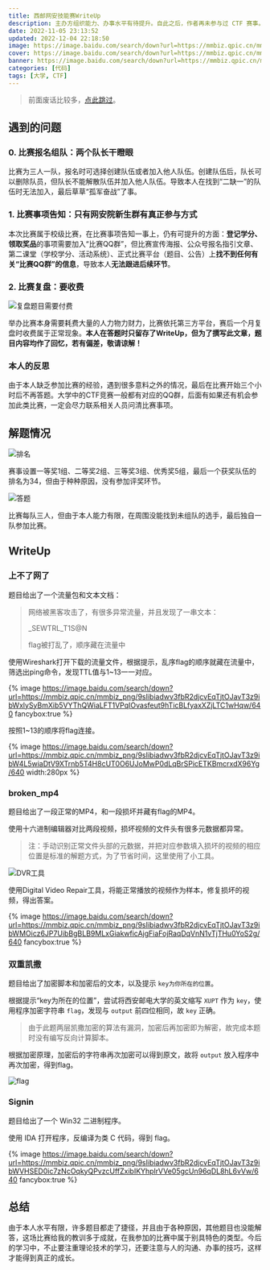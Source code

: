 ```yaml
---
title: 西邮网安技能赛WriteUp
description: 主办方组织能力、办事水平有待提升。自此之后，作者再未参与过 CTF 赛事。
date: 2022-11-05 23:13:52
updated: 2022-12-04 22:18:50
image: https://image.baidu.com/search/down?url=https://mmbiz.qpic.cn/mmbiz_png/9sIibiadwv3fbR2djcvEqTjtOJavT3z9ibWSpuCJ6wj9ejjZz9Dp9l0NoRjRqXjZIibsKORpAk3WFEE4k5r02cdtXQ/640
cover: https://image.baidu.com/search/down?url=https://mmbiz.qpic.cn/mmbiz_png/9sIibiadwv3fbR2djcvEqTjtOJavT3z9ibWSpuCJ6wj9ejjZz9Dp9l0NoRjRqXjZIibsKORpAk3WFEE4k5r02cdtXQ/640
banner: https://image.baidu.com/search/down?url=https://mmbiz.qpic.cn/mmbiz_png/9sIibiadwv3fbR2djcvEqTjtOJavT3z9ibWSpuCJ6wj9ejjZz9Dp9l0NoRjRqXjZIibsKORpAk3WFEE4k5r02cdtXQ/640
categories: [代码]
tags: [大学, CTF]
---
```


> 前面废话比较多，[点此跳过](#WriteUp)。

## 遇到的问题

### 0. 比赛报名组队：两个队长干瞪眼

比赛为三人一队，报名时可选择创建队伍或者加入他人队伍。创建队伍后，队长可以删除队员，但队长不能解散队伍并加入他人队伍。导致本人在找到“二缺一”的队伍时无法加入，最后草草“孤军奋战”了事。

### 1. 比赛事项告知：只有网安院新生群有真正参与方式

本次比赛属于校级比赛，在比赛事项告知一事上，仍有可提升的方面：**登记学分、领取奖品**的事项需要加入“比赛QQ群”，但比赛宣传海报、公众号报名指引文章、第二课堂（学校学分、活动系统）、正式比赛平台（题目、公告）上**找不到任何有关“比赛QQ群”的信息**，导致本人**无法跟进后续环节**。

### 2. 比赛复盘：要收费

![复盘题目需要付费](https://image.baidu.com/search/down?url=https://mmbiz.qpic.cn/mmbiz_png/9sIibiadwv3fbR2djcvEqTjtOJavT3z9ibWlN2DuWkx4QegGN2iaWMibbt3G6xXDRwIHGgBww0ic9OV3hQH2tKlqWiakQ/640)

举办比赛本身需要耗费大量的人力物力财力，比赛依托第三方平台，赛后一个月复盘时收费属于正常现象。**本人在答题时只留存了WriteUp，但为了撰写此文章，题目内容均作了回忆，若有偏差，敬请谅解！**

### 本人的反思

由于本人缺乏参加比赛的经验，遇到很多意料之外的情况，最后在比赛开始三个小时后不再答题。大学中的CTF竞赛一般都有对应的QQ群，后面有如果还有机会参加此类比赛，一定会尽力联系相关人员问清比赛事项。

## 解题情况

![排名](https://image.baidu.com/search/down?url=https://mmbiz.qpic.cn/mmbiz_png/9sIibiadwv3fbR2djcvEqTjtOJavT3z9ibWogpgJDsZbfjY6fNmGejeGxUHniawPLkSDFGaLnHVgD39yQnrFvAOhcw/640)

赛事设置一等奖1组、二等奖2组、三等奖3组、优秀奖5组，最后一个获奖队伍的排名为34，但由于种种原因，没有参加评奖环节。

![答题](https://image.baidu.com/search/down?url=https://mmbiz.qpic.cn/mmbiz_png/9sIibiadwv3fbR2djcvEqTjtOJavT3z9ibWxGHgLN7PvGS0LXvVaQcWJ0Me8HS1qRxqhHv2nodTKLAnlOqga1aAiag/640)

比赛每队三人，但由于本人能力有限，在周围没能找到未组队的选手，最后独自一队参加比赛。

## WriteUp

### 上不了网了

题目给出了一个流量包和文本文档：

> 网络被黑客攻击了，有很多异常流量，并且发现了一串文本：
> 
> \_SEWTRL\_T1S@N
> 
> flag被打乱了，顺序藏在流量中

使用Wireshark打开下载的流量文件，根据提示，乱序flag的顺序就藏在流量中，筛选出ping命令，发现TTL值与1~13一一对应。

{% image https://image.baidu.com/search/down?url=https://mmbiz.qpic.cn/mmbiz_png/9sIibiadwv3fbR2djcvEqTjtOJavT3z9ibWxlySyBmXib5VYThQWiaLFT1VPqIOvasfeut9hTicBLfyaxXZjLTC1wHqw/640 fancybox:true %}

按照1~13的顺序将flag连接。

{% image https://image.baidu.com/search/down?url=https://mmbiz.qpic.cn/mmbiz_png/9sIibiadwv3fbR2djcvEqTjtOJavT3z9ibW4L5wiaDtV9XTrnb5T4H8cUT0O6UJoMwP0dLqBrSPicETKBmcrxdX96Yg/640 width:280px %}

### broken_mp4

题目给出了一段正常的MP4，和一段损坏并藏有flag的MP4。

使用十六进制编辑器对比两段视频，损坏视频的文件头有很多元数据都异常。

> 注：手动识别正常文件头部的元数据，并把对应参数填入损坏的视频的相应位置是标准的解题方式，为了节省时间，这里使用了小工具。

![DVR工具](https://image.baidu.com/search/down?url=https://mmbiz.qpic.cn/mmbiz_png/9sIibiadwv3fbR2djcvEqTjtOJavT3z9ibW4iaHIAwicF2or5nqyoSsPKtQk7OFiaqtDrvQyK7TibCge5AfvMiamvfPsmw/640)

使用Digital Video Repair工具，将能正常播放的视频作为样本，修复损坏的视频，得出答案。

{% image https://image.baidu.com/search/down?url=https://mmbiz.qpic.cn/mmbiz_png/9sIibiadwv3fbR2djcvEqTjtOJavT3z9ibWMOicz6JP7UibBgBLB9MLxGiakwficAjgFiaFojRaqDqVnN1vTjTHu0YoS2g/640 fancybox:true %}

### 双重凯撒

题目给出了加密脚本和加密后的文本，以及提示 `key为你所在的位置`。

根据提示“key为所在的位置”，尝试将西安邮电大学的英文缩写 `XUPT` 作为 `key`，使用程序加密字符串 `flag`，发现与 `output` 前四位相同，故 `key` 正确。

> 由于此题两层凯撒加密的算法有漏洞，加密后再加密即为解密，故完成本题时没有编写反向计算脚本。

根据加密原理，加密后的字符串再次加密可以得到原文，故将 `output` 放入程序中再次加密，得到flag。

![flag](https://image.baidu.com/search/down?url=https://mmbiz.qpic.cn/mmbiz_png/9sIibiadwv3fbR2djcvEqTjtOJavT3z9ibW6GNrWuOQruKuu8dYldMSrhnG8Ox830RqJibEljz43rIDFptbBetY6Vg/640)

### Signin

题目给出了一个 Win32 二进制程序。

使用 IDA 打开程序，反编译为类 C 代码，得到 flag。

{% image https://image.baidu.com/search/down?url=https://mmbiz.qpic.cn/mmbiz_png/9sIibiadwv3fbR2djcvEqTjtOJavT3z9ibWVHSED0ic7zNcOqkyQPvzcUffZxibIKYhplrVVe05gcUn96qDL8hL6vVw/640 fancybox:true %}

## 总结

由于本人水平有限，许多题目都走了捷径，并且由于各种原因，其他题目也没能解答，这场比赛给我的教训多于成就，在我参加的比赛中属于别具特色的类型。今后的学习中，不止要注重理论技术的学习，还要注意与人的沟通、办事的技巧，这样才能得到真正的成长。